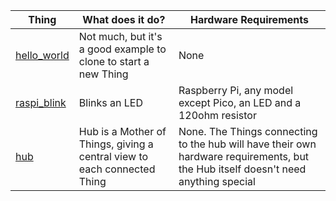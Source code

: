 | Thing  | What does it do? | Hardware Requirements |
| ------ | ---------------- | --------------------- |
| [hello_world](hello_world/) | Not much, but it's a good example to clone to start a new Thing | None |
| [raspi_blink](raspi_blink/) | Blinks an LED | Raspberry Pi, any model except Pico, an LED and a 120ohm resistor |
| [hub](hub/)  | Hub is a Mother of Things, giving a central view to each connected Thing  | None.  The Things connecting to the hub will have their own hardware requirements, but the Hub itself doesn't need anything special |
